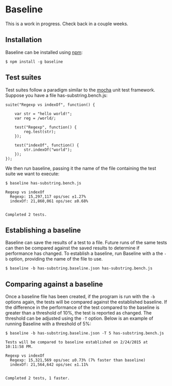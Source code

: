 # Baseline

This is a work in progress. Check back in a couple weeks.


## Installation

Baseline can be installed using [npm](https://www.npmjs.com/):

```
$ npm install -g baseline
```

## Test suites

Test suites follow a paradigm similar to the [mocha](http://mochajs.org/) unit test framework. Suppose you have a file
has-substring.bench.js:

```
suite("Regexp vs indexOf", function() {

    var str = "hello world!";
    var reg = /world/;

    test("Regexp", function() {
        reg.test(str);
    });

    test("indexOf", function() {
        str.indexOf("world");
    });
});
```

We then run baseline, passing it the name of the file containing the test suite we want to execute:

```
$ baseline has-substring.bench.js

Regexp vs indexOf
  Regexp: 15,297,117 ops/sec ±1.27%
  indexOf: 21,860,061 ops/sec ±0.68%


Completed 2 tests.
```

## Establishing a baseline

Baseline can save the results of a test to a file. Future runs of the same tests can then be compared against the saved
results to determine if performance has changed. To establish a baseline, run Baseline with a the `-b` option, providing
the name of the file to use.

```
$ baseline -b has-substring.baseline.json has-substring.bench.js
```

## Comparing against a baseline

Once a baseline file has been created, if the program is run with the `-b` options again, the tests will be compared against
the established baseline. If the difference in the performance of the test compared to the baseline is greater than a
threshold of 10%, the test is reported as changed. The threshold can be adjusted using the `-T` option. Below is an example
of running Baseline with a threshold of 5%:

```
$ baseline -b has-substring.baseline.json -T 5 has-substring.bench.js

Tests will be compared to baseline established on 2/24/2015 at 10:11:58 PM.

Regexp vs indexOf
  Regexp: 15,321,569 ops/sec ±0.73% (7% faster than baseline)
  indexOf: 21,564,642 ops/sec ±1.11%


Completed 2 tests, 1 faster.
```





